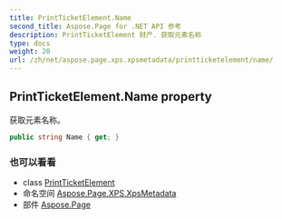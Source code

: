 ```yaml
---
title: PrintTicketElement.Name
second_title: Aspose.Page for .NET API 参考
description: PrintTicketElement 财产. 获取元素名称
type: docs
weight: 20
url: /zh/net/aspose.page.xps.xpsmetadata/printticketelement/name/
---
```

## PrintTicketElement.Name property

获取元素名称。

```csharp
public string Name { get; }
```

### 也可以看看

* class [PrintTicketElement](../)
* 命名空间 [Aspose.Page.XPS.XpsMetadata](../../printticketelement/)
* 部件 [Aspose.Page](../../../)


